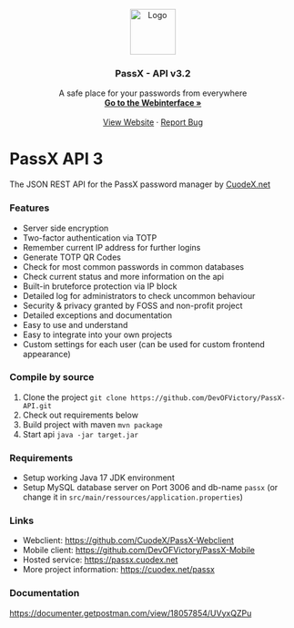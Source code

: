 <!-- PROJECT LOGO -->
<br />
<div align="center">
  <a href="https://passx.cuodex.net">
    <img src="https://passx.cuodex.net/assets/logo.png" alt="Logo" width="80" height="80">
  </a>

<h3 align="center">PassX - API v3.2</h3>

  <p align="center">
    A safe place for your passwords from everywhere
    <br />
    <a href="https://passx.cuodex.net"><strong>Go to the Webinterface »</strong></a>
    <br />
    <br />
    <a href="https://cuodex.net/passx">View Website</a>
    ·
    <a href="https://cuodex.net/contact#reportBug">Report Bug</a>
  </p>
</div>

# PassX API 3
The JSON REST API for the PassX password manager by [CuodeX.net](https://cuodex.net)

### Features
- Server side encryption
- Two-factor authentication via TOTP
- Remember current IP address for further logins
- Generate TOTP QR Codes
- Check for most common passwords in common databases
- Check current status and more information on the api
- Built-in bruteforce protection via IP block
- Detailed log for administrators to check uncommon behaviour
- Security & privacy granted by FOSS and non-profit project
- Detailed exceptions and documentation
- Easy to use and understand
- Easy to integrate into your own projects
- Custom settings for each user (can be used for custom frontend appearance)



### Compile by source
1. Clone the project `git clone https://github.com/DevOFVictory/PassX-API.git`
2. Check out requirements below
3. Build project with maven ``mvn package``
4. Start api `java -jar target.jar`

### Requirements
- Setup working Java 17 JDK environment
- Setup MySQL database server on Port 3006 and db-name `passx` (or change it in `src/main/ressources/application.properties`)

### Links
- Webclient: https://github.com/CuodeX/PassX-Webclient
- Mobile client: https://github.com/DevOFVictory/PassX-Mobile
- Hosted service: https://passx.cuodex.net
- More project information: https://cuodex.net/passx


### Documentation
https://documenter.getpostman.com/view/18057854/UVyxQZPu
